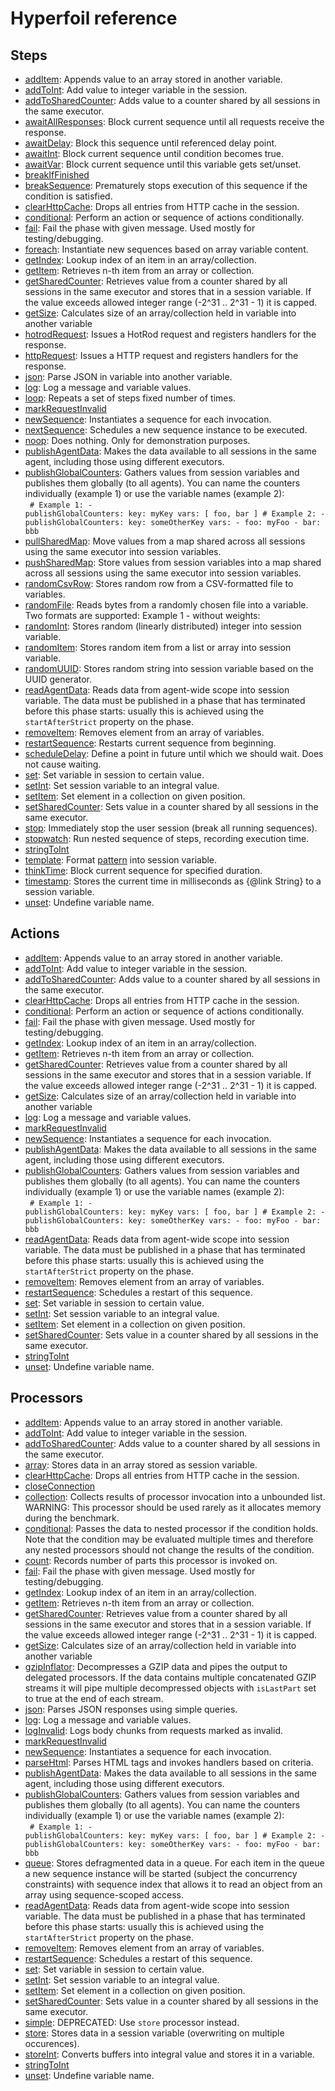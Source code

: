 # Hyperfoil reference



## Steps
* [addItem](./step_addItem.html): Appends value to an array stored in another variable.
* [addToInt](./step_addToInt.html): Add value to integer variable in the session.
* [addToSharedCounter](./step_addToSharedCounter.html): Adds value to a counter shared by all sessions in the same executor.
* [awaitAllResponses](./step_awaitAllResponses.html): Block current sequence until all requests receive the response.
* [awaitDelay](./step_awaitDelay.html): Block this sequence until referenced delay point.
* [awaitInt](./step_awaitInt.html): Block current sequence until condition becomes true.
* [awaitVar](./step_awaitVar.html): Block current sequence until this variable gets set/unset.
* [breakIfFinished](./step_breakIfFinished.html)
* [breakSequence](./step_breakSequence.html): Prematurely stops execution of this sequence if the condition is satisfied.
* [clearHttpCache](./step_clearHttpCache.html): Drops all entries from HTTP cache in the session.
* [conditional](./step_conditional.html): Perform an action or sequence of actions conditionally.
* [fail](./step_fail.html): Fail the phase with given message. Used mostly for testing/debugging.
* [foreach](./step_foreach.html): Instantiate new sequences based on array variable content.
* [getIndex](./step_getIndex.html): Lookup index of an item in an array/collection.
* [getItem](./step_getItem.html): Retrieves n-th item from an array or collection.
* [getSharedCounter](./step_getSharedCounter.html): Retrieves value from a counter shared by all sessions in the same executor and stores that in a session variable. If the value exceeds allowed integer range (-2^31 .. 2^31 - 1) it is capped.
* [getSize](./step_getSize.html): Calculates size of an array/collection held in variable into another variable
* [hotrodRequest](./step_hotrodRequest.html): Issues a HotRod request and registers handlers for the response.
* [httpRequest](./step_httpRequest.html): Issues a HTTP request and registers handlers for the response.
* [json](./step_json.html): Parse JSON in variable into another variable.
* [log](./step_log.html): Log a message and variable values.
* [loop](./step_loop.html): Repeats a set of steps fixed number of times. 
* [markRequestInvalid](./step_markRequestInvalid.html)
* [newSequence](./step_newSequence.html): Instantiates a sequence for each invocation.
* [nextSequence](./step_nextSequence.html): Schedules a new sequence instance to be executed.
* [noop](./step_noop.html): Does nothing. Only for demonstration purposes.
* [publishAgentData](./step_publishAgentData.html): Makes the data available to all sessions in the same agent, including those using different executors.
* [publishGlobalCounters](./step_publishGlobalCounters.html): Gathers values from session variables and publishes them globally (to all agents). You can name the counters individually (example 1) or use the variable names (example 2): <br> <code> # Example 1: - publishGlobalCounters: key: myKey vars: [ foo, bar ] # Example 2: - publishGlobalCounters: key: someOtherKey vars: - foo: myFoo - bar: bbb </code>
* [pullSharedMap](./step_pullSharedMap.html): Move values from a map shared across all sessions using the same executor into session variables. 
* [pushSharedMap](./step_pushSharedMap.html): Store values from session variables into a map shared across all sessions using the same executor into session variables. 
* [randomCsvRow](./step_randomCsvRow.html): Stores random row from a CSV-formatted file to variables.
* [randomFile](./step_randomFile.html): Reads bytes from a randomly chosen file into a variable. Two formats are supported: Example 1 - without weights: 
* [randomInt](./step_randomInt.html): Stores random (linearly distributed) integer into session variable.
* [randomItem](./step_randomItem.html): Stores random item from a list or array into session variable.
* [randomUUID](./step_randomUUID.html): Stores random string into session variable based on the UUID generator.
* [readAgentData](./step_readAgentData.html): Reads data from agent-wide scope into session variable. The data must be published in a phase that has terminated before this phase starts: usually this is achieved using the <code>startAfterStrict</code> property on the phase.
* [removeItem](./step_removeItem.html): Removes element from an array of variables.
* [restartSequence](./step_restartSequence.html): Restarts current sequence from beginning.
* [scheduleDelay](./step_scheduleDelay.html): Define a point in future until which we should wait. Does not cause waiting.
* [set](./step_set.html): Set variable in session to certain value.
* [setInt](./step_setInt.html): Set session variable to an integral value.
* [setItem](./step_setItem.html): Set element in a collection on given position.
* [setSharedCounter](./step_setSharedCounter.html): Sets value in a counter shared by all sessions in the same executor.
* [stop](./step_stop.html): Immediately stop the user session (break all running sequences).
* [stopwatch](./step_stopwatch.html): Run nested sequence of steps, recording execution time.
* [stringToInt](./step_stringToInt.html)
* [template](./step_template.html): Format <a href="https://hyperfoil.io/userguide/benchmark/variables.html#string-interpolation">pattern</a> into session variable.
* [thinkTime](./step_thinkTime.html): Block current sequence for specified duration.
* [timestamp](./step_timestamp.html): Stores the current time in milliseconds as {@link String} to a session variable.
* [unset](./step_unset.html): Undefine variable name.


## Actions
* [addItem](./action_addItem.html): Appends value to an array stored in another variable.
* [addToInt](./action_addToInt.html): Add value to integer variable in the session.
* [addToSharedCounter](./action_addToSharedCounter.html): Adds value to a counter shared by all sessions in the same executor.
* [clearHttpCache](./action_clearHttpCache.html): Drops all entries from HTTP cache in the session.
* [conditional](./action_conditional.html): Perform an action or sequence of actions conditionally.
* [fail](./action_fail.html): Fail the phase with given message. Used mostly for testing/debugging.
* [getIndex](./action_getIndex.html): Lookup index of an item in an array/collection.
* [getItem](./action_getItem.html): Retrieves n-th item from an array or collection.
* [getSharedCounter](./action_getSharedCounter.html): Retrieves value from a counter shared by all sessions in the same executor and stores that in a session variable. If the value exceeds allowed integer range (-2^31 .. 2^31 - 1) it is capped.
* [getSize](./action_getSize.html): Calculates size of an array/collection held in variable into another variable
* [log](./action_log.html): Log a message and variable values.
* [markRequestInvalid](./action_markRequestInvalid.html)
* [newSequence](./action_newSequence.html): Instantiates a sequence for each invocation.
* [publishAgentData](./action_publishAgentData.html): Makes the data available to all sessions in the same agent, including those using different executors.
* [publishGlobalCounters](./action_publishGlobalCounters.html): Gathers values from session variables and publishes them globally (to all agents). You can name the counters individually (example 1) or use the variable names (example 2): <br> <code> # Example 1: - publishGlobalCounters: key: myKey vars: [ foo, bar ] # Example 2: - publishGlobalCounters: key: someOtherKey vars: - foo: myFoo - bar: bbb </code>
* [readAgentData](./action_readAgentData.html): Reads data from agent-wide scope into session variable. The data must be published in a phase that has terminated before this phase starts: usually this is achieved using the <code>startAfterStrict</code> property on the phase.
* [removeItem](./action_removeItem.html): Removes element from an array of variables.
* [restartSequence](./action_restartSequence.html): Schedules a restart of this sequence.
* [set](./action_set.html): Set variable in session to certain value.
* [setInt](./action_setInt.html): Set session variable to an integral value.
* [setItem](./action_setItem.html): Set element in a collection on given position.
* [setSharedCounter](./action_setSharedCounter.html): Sets value in a counter shared by all sessions in the same executor.
* [stringToInt](./action_stringToInt.html)
* [unset](./action_unset.html): Undefine variable name.


## Processors
* [addItem](./processor_addItem.html): Appends value to an array stored in another variable.
* [addToInt](./processor_addToInt.html): Add value to integer variable in the session.
* [addToSharedCounter](./processor_addToSharedCounter.html): Adds value to a counter shared by all sessions in the same executor.
* [array](./processor_array.html): Stores data in an array stored as session variable.
* [clearHttpCache](./processor_clearHttpCache.html): Drops all entries from HTTP cache in the session.
* [closeConnection](./processor_closeConnection.html)
* [collection](./processor_collection.html): Collects results of processor invocation into a unbounded list. WARNING: This processor should be used rarely as it allocates memory during the benchmark.
* [conditional](./processor_conditional.html): Passes the data to nested processor if the condition holds. Note that the condition may be evaluated multiple times and therefore any nested processors should not change the results of the condition.
* [count](./processor_count.html): Records number of parts this processor is invoked on.
* [fail](./processor_fail.html): Fail the phase with given message. Used mostly for testing/debugging.
* [getIndex](./processor_getIndex.html): Lookup index of an item in an array/collection.
* [getItem](./processor_getItem.html): Retrieves n-th item from an array or collection.
* [getSharedCounter](./processor_getSharedCounter.html): Retrieves value from a counter shared by all sessions in the same executor and stores that in a session variable. If the value exceeds allowed integer range (-2^31 .. 2^31 - 1) it is capped.
* [getSize](./processor_getSize.html): Calculates size of an array/collection held in variable into another variable
* [gzipInflator](./processor_gzipInflator.html): Decompresses a GZIP data and pipes the output to delegated processors. If the data contains multiple concatenated GZIP streams it will pipe multiple decompressed objects with <code>isLastPart</code> set to true at the end of each stream.
* [json](./processor_json.html): Parses JSON responses using simple queries.
* [log](./processor_log.html): Log a message and variable values.
* [logInvalid](./processor_logInvalid.html): Logs body chunks from requests marked as invalid.
* [markRequestInvalid](./processor_markRequestInvalid.html)
* [newSequence](./processor_newSequence.html): Instantiates a sequence for each invocation.
* [parseHtml](./processor_parseHtml.html): Parses HTML tags and invokes handlers based on criteria.
* [publishAgentData](./processor_publishAgentData.html): Makes the data available to all sessions in the same agent, including those using different executors.
* [publishGlobalCounters](./processor_publishGlobalCounters.html): Gathers values from session variables and publishes them globally (to all agents). You can name the counters individually (example 1) or use the variable names (example 2): <br> <code> # Example 1: - publishGlobalCounters: key: myKey vars: [ foo, bar ] # Example 2: - publishGlobalCounters: key: someOtherKey vars: - foo: myFoo - bar: bbb </code>
* [queue](./processor_queue.html): Stores defragmented data in a queue. For each item in the queue a new sequence instance will be started (subject the concurrency constraints) with sequence index that allows it to read an object from an array using sequence-scoped access.
* [readAgentData](./processor_readAgentData.html): Reads data from agent-wide scope into session variable. The data must be published in a phase that has terminated before this phase starts: usually this is achieved using the <code>startAfterStrict</code> property on the phase.
* [removeItem](./processor_removeItem.html): Removes element from an array of variables.
* [restartSequence](./processor_restartSequence.html): Schedules a restart of this sequence.
* [set](./processor_set.html): Set variable in session to certain value.
* [setInt](./processor_setInt.html): Set session variable to an integral value.
* [setItem](./processor_setItem.html): Set element in a collection on given position.
* [setSharedCounter](./processor_setSharedCounter.html): Sets value in a counter shared by all sessions in the same executor.
* [simple](./processor_simple.html): DEPRECATED: Use <code>store</code> processor instead.
* [store](./processor_store.html): Stores data in a session variable (overwriting on multiple occurences).
* [storeInt](./processor_storeInt.html): Converts buffers into integral value and stores it in a variable.
* [stringToInt](./processor_stringToInt.html)
* [unset](./processor_unset.html): Undefine variable name.
